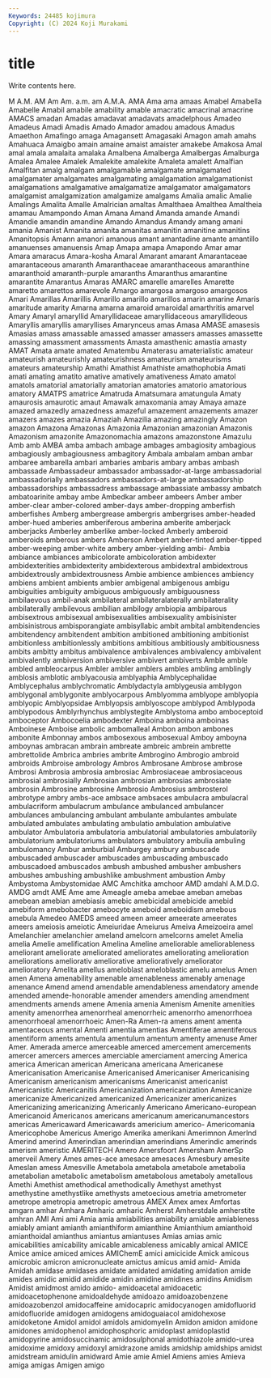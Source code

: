 ```yaml
---
Keywords: 24485 kojimura
Copyright: (C) 2024 Koji Murakami
---
```


# title

Write contents here.



M A.M. AM Am Am.
a.m. am A.M.A. AMA Ama ama amaas Amabel Amabella Amabelle
Amabil amabile amability amable amacratic amacrinal amacrine AMACS amadan Amadas
amadavat amadavats amadelphous Amadeo Amadeus Amadi Amadis Amado Amador amadou
amadous Amadus Amaethon Amafingo amaga Amagansett Amagasaki Amagon amah amahs
Amahuaca Amaigbo amain amaine amaist amaister amakebe Amakosa Amal amal
amala amalaita amalaka Amalbena Amalberga Amalbergas Amalburga Amalea Amalee Amalek
Amalekite amalekite Amaleta amalett Amalfian Amalfitan amalg amalgam amalgamable amalgamate
amalgamated amalgamater amalgamates amalgamating amalgamation amalgamationist amalgamations amalgamative amalgamatize amalgamator
amalgamators amalgamist amalgamization amalgamize amalgams Amalia amalic Amalie Amalings Amalita
Amalle Amalrician amaltas Amalthaea Amalthea Amaltheia amamau Amampondo Aman Amana
Amand Amanda amande Amandi Amandie amandin amandine Amando Amandus Amandy
amang amani amania Amanist Amanita amanita amanitas amanitin amanitine amanitins
Amanitopsis Amann amanori amanous amant amantadine amante amantillo amanuenses amanuensis
Amap Amapa amapa Amapondo Amar amar Amara amaracus Amara-kosha Amaral
Amarant amarant Amarantaceae amarantaceous amaranth Amaranthaceae amaranthaceous amaranthine amaranthoid amaranth-purple
amaranths Amaranthus amarantine amarantite Amarantus Amaras AMARC amarelle amarelles Amarette
amaretto amarettos amarevole Amargo amargosa amargoso amargosos Amari Amarillas Amarillis
Amarillo amarillo amarillos amarin amarine Amaris amaritude amarity Amarna amarna
amaroid amaroidal amarthritis amarvel Amary Amaryl amaryllid Amaryllidaceae amaryllidaceous amaryllideous
Amaryllis amaryllis amaryllises Amarynceus amas Amasa AMASE amasesis Amasias amass
amassable amassed amasser amassers amasses amassette amassing amassment amassments Amasta
amasthenic amastia amasty AMAT Amata amate amated Amatembu Amaterasu amaterialistic
amateur amateurish amateurishly amateurishness amateurism amateurisms amateurs amateurship Amathi Amathist
Amathiste amathophobia Amati amati amating amatito amative amatively amativeness Amato
amatol amatols amatorial amatorially amatorian amatories amatorio amatorious amatory AMATPS
amatrice Amatruda Amatsumara amatungula Amaty amaurosis amaurotic amaut Amawalk amaxomania
amay Amaya amaze amazed amazedly amazedness amazeful amazement amazements amazer
amazers amazes amazia Amaziah Amazilia amazing amazingly Amazon amazon Amazona
Amazonas Amazonia Amazonian amazonian Amazonis Amazonism amazonite Amazonomachia amazons amazonstone
Amazulu Amb amb AMBA amba ambach ambage ambages ambagiosity ambagious
ambagiously ambagiousness ambagitory Ambala ambalam amban ambar ambaree ambarella ambari
ambaries ambaris ambary ambas ambash ambassade Ambassadeur ambassador ambassador-at-large ambassadorial
ambassadorially ambassadors ambassadors-at-large ambassadorship ambassadorships ambassadress ambassage ambassiate ambassy ambatch
ambatoarinite ambay ambe Ambedkar ambeer ambeers Amber amber amber-clear amber-colored
amber-days amber-dropping amberfish amberfishes Amberg ambergrease ambergris ambergrises amber-headed amber-hued
amberies amberiferous amberina amberite amberjack amberjacks Amberley amberlike amber-locked Amberly
amberoid amberoids amberous ambers Amberson Ambert amber-tinted amber-tipped amber-weeping amber-white
ambery amber-yielding ambi- Ambia ambiance ambiances ambicolorate ambicoloration ambidexter ambidexterities
ambidexterity ambidexterous ambidextral ambidextrous ambidextrously ambidextrousness Ambie ambience ambiences ambiency
ambiens ambient ambients ambier ambigenal ambigenous ambigu ambiguities ambiguity ambiguous
ambiguously ambiguousness ambilaevous ambil-anak ambilateral ambilateralaterally ambilaterality ambilaterally ambilevous ambilian
ambilogy ambiopia ambiparous ambisextrous ambisexual ambisexualities ambisexuality ambisinister ambisinistrous ambisporangiate
ambisyllabic ambit ambital ambitendencies ambitendency ambitendent ambition ambitioned ambitioning ambitionist
ambitionless ambitionlessly ambitions ambitious ambitiously ambitiousness ambits ambitty ambitus ambivalence
ambivalences ambivalency ambivalent ambivalently ambiversion ambiversive ambivert ambiverts Amble amble
ambled ambleocarpus Ambler ambler amblers ambles ambling amblingly amblosis amblotic
amblyacousia amblyaphia Amblycephalidae Amblycephalus amblychromatic Amblydactyla amblygeusia amblygon amblygonal amblygonite
amblyocarpous Amblyomma amblyope amblyopia amblyopic Amblyopsidae Amblyopsis amblyoscope amblypod Amblypoda
amblypodous Amblyrhynchus amblystegite Amblystoma ambo amboceptoid amboceptor Ambocoelia ambodexter Amboina
amboina amboinas Amboinese Amboise ambolic ambomalleal Ambon ambon ambones ambonite
Ambonnay ambos ambosexous ambosexual Amboy amboyna amboynas ambracan ambrain ambreate
ambreic ambrein ambrette ambrettolide Ambrica ambries ambrite Ambrogino Ambrogio ambroid
ambroids Ambroise ambrology Ambros Ambrosane Ambrose ambrose Ambrosi Ambrosia ambrosia
ambrosiac Ambrosiaceae ambrosiaceous ambrosial ambrosially Ambrosian ambrosian ambrosias ambrosiate ambrosin
Ambrosine ambrosine Ambrosio Ambrosius ambrosterol ambrotype ambry ambs-ace ambsace ambsaces
ambulacra ambulacral ambulacriform ambulacrum ambulance ambulanced ambulancer ambulances ambulancing ambulant
ambulante ambulantes ambulate ambulated ambulates ambulating ambulatio ambulation ambulative ambulator
Ambulatoria ambulatoria ambulatorial ambulatories ambulatorily ambulatorium ambulatoriums ambulators ambulatory ambulia
ambuling ambulomancy Ambur amburbial Amburgey ambury ambuscade ambuscaded ambuscader ambuscades
ambuscading ambuscado ambuscadoed ambuscados ambush ambushed ambusher ambushers ambushes ambushing
ambushlike ambushment ambustion Amby Ambystoma Ambystomidae AMC Amchitka amchoor AMD
amdahl A.M.D.G. AMDG amdt AME Ame ame Ameagle ameba amebae
ameban amebas amebean amebian amebiasis amebic amebicidal amebicide amebid amebiform
amebobacter amebocyte ameboid ameboidism amebous amebula Amedeo AMEDS ameed ameen
ameer ameerate ameerates ameers ameiosis ameiotic Ameiuridae Ameiurus Ameiva Ameizoeira
amel Amelanchier amelanchier ameland amelcorn amelcorns amelet Amelia amelia Amelie
amelification Amelina Ameline ameliorable ameliorableness ameliorant ameliorate ameliorated ameliorates ameliorating
amelioration ameliorations ameliorativ ameliorative amelioratively ameliorator amelioratory Amelita amellus ameloblast
ameloblastic amelu amelus Amen amen Amena amenability amenable amenableness amenably
amenage amenance Amend amend amendable amendableness amendatory amende amended amende-honorable
amender amenders amending amendment amendments amends amene Amenia amenia Amenism
Amenite amenities amenity amenorrhea amenorrheal amenorrheic amenorrho amenorrhoea amenorrhoeal amenorrhoeic
Amen-Ra Amen-ra amens ament amenta amentaceous amental Amenti amentia amentias
Amentiferae amentiferous amentiform aments amentula amentulum amentum amenty amenuse Amer
Amer. Amerada amerce amerceable amerced amercement amercements amercer amercers amerces
amerciable amerciament amercing America america American american Americana americana Americanese
Americanisation Americanise Americanised Americaniser Americanising Americanism americanism americanisms Americanist americanist
Americanistic Americanitis Americanization americanization Americanize americanize Americanized americanized Americanizer americanizes
Americanizing americanizing Americanly Americano Americano-european Americanoid Americanos americans americanum americanumancestors
americas Americaward Americawards americium americo- Americomania Americophobe Americus Amerigo Amerika
amerikani Amerimnon AmerInd Amerind amerind Amerindian amerindian amerindians Amerindic amerinds
amerism ameristic AMERITECH Amero Amersfoort Amersham AmerSp amerveil Amery Ames
ames-ace amesace amesaces Amesbury amesite Ameslan amess Amesville Ametabola ametabola
ametabole ametabolia ametabolian ametabolic ametabolism ametabolous ametaboly ametallous Amethi Amethist
amethodical amethodically Amethyst amethyst amethystine amethystlike amethysts ametoecious ametria ametrometer
ametrope ametropia ametropic ametrous AMEX Amex amex Amfortas amgarn amhar
Amhara Amharic amharic Amherst Amherstdale amherstite amhran AMI Ami ami
Amia amia amiabilities amiability amiable amiableness amiably amiant amianth amianthiform
amianthine Amianthium amianthoid amianthoidal amianthus amiantus amiantuses Amias amias amic
amicabilities amicability amicable amicableness amicably amical AMICE Amice amice amiced
amices AMIChemE amici amicicide Amick amicous amicrobic amicron amicronucleate amictus
amicus amid amid- Amida Amidah amidase amidases amidate amidated amidating
amidation amide amides amidic amidid amidide amidin amidine amidines amidins
Amidism Amidist amidmost amido amido- amidoacetal amidoacetic amidoacetophenone amidoaldehyde amidoazo
amidoazobenzene amidoazobenzol amidocaffeine amidocapric amidocyanogen amidofluorid amidofluoride amidogen amidogens amidoguaiacol
amidohexose amidoketone Amidol amidol amidols amidomyelin Amidon amidon amidone amidones
amidophenol amidophosphoric amidoplast amidoplastid amidopyrine amidosuccinamic amidosulphonal amidothiazole amido-urea amidoxime
amidoxy amidoxyl amidrazone amids amidship amidships amidst amidstream amidulin amidward
Amie amie Amiel Amiens amies Amieva amiga amigas Amigen amigo

